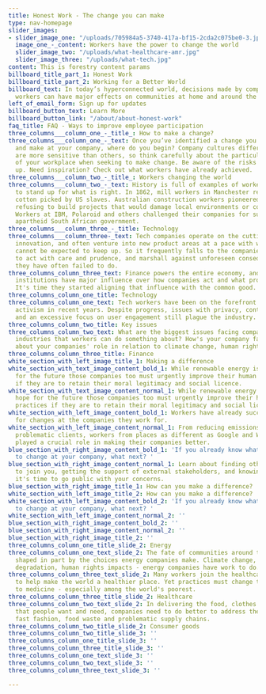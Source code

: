 ```yaml
---
title: Honest Work - The change you can make
type: nav-homepage
slider_images:
- slider_image_one: "/uploads/705984a5-3740-417a-bf15-2cda2c075be0-3.jpg"
  image_one_-_content: Workers have the power to change the world
  slider_image_two: "/uploads/what-healthcare-amr.jpg"
  slider_image_three: "/uploads/what-tech.jpg"
content: This is forestry content params
billboard_title_part_1: Honest Work
billboard_title_part_2: Working for a Better World
billboard_text: In today’s hyperconnected world, decisions made by companies and their
  workers can have major effects on communities at home and around the globe.
left_of_email_form: Sign up for updates
billboard_button_text: Learn More
billboard_button_link: "/about/about-honest-work"
faq_title: FAQ - Ways to improve employee participation
three_columns___column_one_-_title_: How to make a change?
three_columns___column_one_-_text: Once you’ve identified a change you’d like to try
  and make at your company, where do you begin? Company cultures differ and some issues
  are more sensitive than others, so think carefully about the particular aspects
  of your workplace when seeking to make change. Be aware of the risks of speaking
  up. Need inspiration? Check out what workers have already achieved.
three_columns___column_two_-_title_: Workers changing the world
three_columns___column_two_-_text: History is full of examples of workers coming together
  to stand up for what is right. In 1862, mill workers in Manchester refused to touch
  cotton picked by US slaves. Australian construction workers pioneered “green bans”,
  refusing to build projects that would damage local environments or communities.
  Workers at IBM, Polaroid and others challenged their companies for supplying the
  apartheid South African government.
three_columns___column_three_-_title: Technology
three_columns___column_three-_text: Tech companies operate on the cutting edge of
  innovation, and often venture into new product areas at a pace with which regulation
  cannot be expected to keep up. So it frequently falls to the companies themselves
  to act with care and prudence, and marshall against unforeseen consequences; something
  they have often failed to do.
three_columns_column_three_text: Finance powers the entire economy, and financial
  institutions have major influence over how companies act and what projects get financed.
  It's time they started aligning that influence with the common good.
three_columns_column_one_title: Technology
three_columns_column_one_text: Tech workers have been on the forefront of employee
  activism in recent years. Despite progress, issues with privacy, content moderation
  and an excessive focus on user engagement still plague the industry.
three_columns_column_two_title: Key issues
three_columns_column_two_text: What are the biggest issues facing companies across
  industries that workers can do something about? How's your company faring? Learn
  about your companies' role in relation to climate change, human rights and more.
three_columns_column_three_title: Finance
white_section_with_left_image_title_1: Making a difference
white_section_with_text_image_content_bold_1: While renewable energy is our best hope
  for the future those companies too must urgently improve their human rights practices
  if they are to retain their moral legitimacy and social licence.
white_section_with_text_image_content_normal_1: While renewable energy is our best
  hope for the future those companies too must urgently improve their human rights
  practices if they are to retain their moral legitimacy and social licence.
white_section_with_left_image_content_bold_1: Workers have already successfully pushed
  for changes at the companies they work for.
white_section_with_left_image_content_normal_1: From reducing emissions to dropping
  problematic clients, workers from places as different as Google and Walmart have
  played a crucial role in making their companies better.
blue_section_with_right_image_content_bold_1: 'If you already know what you''d like
  to change at your company, what next? '
blue_section_with_right_image_content_normal_1: Learn about finding other colleagues
  to join you, getting the support of external stakeholders, and knowing if and when
  it's time to go public with your concerns.
blue_section_with_right_image_title_1: How can you make a difference?
white_section_with_left_image_title_2: How can you make a difference?
white_section_with_left_image_content_bold_2: 'If you already know what you''d like
  to change at your company, what next? '
white_section_with_left_image_content_normal_2: ''
blue_section_with_right_image_content_bold_2: ''
blue_section_with_right_image_content_normal_2: ''
blue_section_with_right_image_title_2: ''
three_columns_column_one_title_slide_2: Energy
three_columns_column_one_text_slide_2: The fate of communities around the world are
  shaped in part by the choices energy companies make. Climate change, environmental
  degradation, human rights impacts - energy companies have work to do.
three_columns_column_three_text_slide_2: Many workers join the healthcare industry
  to help make the world a healthier place. Yet practices must change to improve access
  to medicine - especially among the world's poorest.
three_columns_column_three_title_slide_2: Healthcare
three_columns_column_two_text_slide_2: In delivering the food, clothes and gadgets
  that people want and need, companies need to do better to address the impacts of
  fast fashion, food waste and problematic supply chains.
three_columns_column_two_title_slide_2: Consumer goods
three_columns_column_two_title_slide_3: ''
three_columns_column_one_title_slide_3: ''
three_columns_column_three_title_slide_3: ''
three_columns_column_one_text_slide_3: ''
three_columns_column_two_text_slide_3: ''
three_columns_column_three_text_slide_3: ''

---
```

